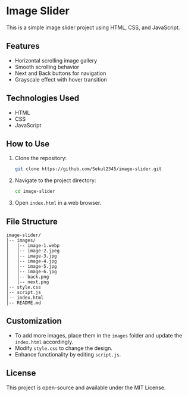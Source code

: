 # Image Slider

This is a simple image slider project using HTML, CSS, and JavaScript.

## Features
- Horizontal scrolling image gallery
- Smooth scrolling behavior
- Next and Back buttons for navigation
- Grayscale effect with hover transition

## Technologies Used
- HTML
- CSS
- JavaScript

## How to Use
1. Clone the repository:
   ```sh
   git clone https://github.com/Sekul2345/image-slider.git
   ```
2. Navigate to the project directory:
   ```sh
   cd image-slider
   ```
3. Open `index.html` in a web browser.

## File Structure
```
image-slider/
│-- images/
│   │-- image-1.webp
│   │-- image-2.jpeg
│   │-- image-3.jpg
│   │-- image-4.jpg
│   │-- image-5.jpg
│   │-- image-6.jpg
│   │-- back.png
│   │-- next.png
│-- style.css
│-- script.js
│-- index.html
│-- README.md
```

## Customization
- To add more images, place them in the `images` folder and update the `index.html` accordingly.
- Modify `style.css` to change the design.
- Enhance functionality by editing `script.js`.

## License
This project is open-source and available under the MIT License.


